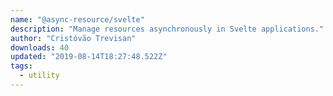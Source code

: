 ```yaml
---
name: "@async-resource/svelte"
description: "Manage resources asynchronously in Svelte applications."
author: "Cristóvão Trevisan"
downloads: 40
updated: "2019-08-14T18:27:48.522Z"
tags: 
  - utility
---
```

